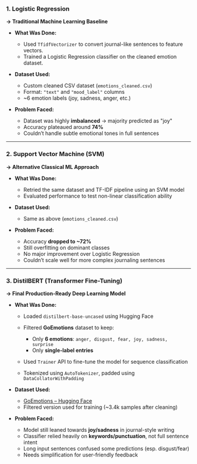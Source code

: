 ### **1. Logistic Regression**

**→ Traditional Machine Learning Baseline**

* **What Was Done:**

  * Used `TfidfVectorizer` to convert journal-like sentences to feature vectors.
  * Trained a Logistic Regression classifier on the cleaned emotion dataset.

* **Dataset Used:**

  * Custom cleaned CSV dataset (`emotions_cleaned.csv`)
  * Format: `"text"` and `"mood_label"` columns
  * \~6 emotion labels (joy, sadness, anger, etc.)

* **Problem Faced:**

  * Dataset was highly **imbalanced** → majority predicted as "joy"
  * Accuracy plateaued around **74%**
  * Couldn’t handle subtle emotional tones in full sentences

---

### **2. Support Vector Machine (SVM)**

**→ Alternative Classical ML Approach**

* **What Was Done:**

  * Retried the same dataset and TF-IDF pipeline using an SVM model
  * Evaluated performance to test non-linear classification ability

* **Dataset Used:**

  * Same as above (`emotions_cleaned.csv`)

* **Problem Faced:**

  * Accuracy **dropped to \~72%**
  * Still overfitting on dominant classes
  * No major improvement over Logistic Regression
  * Couldn’t scale well for more complex journaling sentences

---

### **3. DistilBERT (Transformer Fine-Tuning)**

**→ Final Production-Ready Deep Learning Model**

* **What Was Done:**

  * Loaded `distilbert-base-uncased` using Hugging Face
  * Filtered **GoEmotions** dataset to keep:

    * Only **6 emotions**: `anger, disgust, fear, joy, sadness, surprise`
    * Only **single-label entries**
  * Used `Trainer` API to fine-tune the model for sequence classification
  * Tokenized using `AutoTokenizer`, padded using `DataCollatorWithPadding`

* **Dataset Used:**

  * [GoEmotions – Hugging Face](https://huggingface.co/datasets/go_emotions)
  * Filtered version used for training (\~3.4k samples after cleaning)

* **Problem Faced:**

  * Model still leaned towards **joy/sadness** in journal-style writing
  * Classifier relied heavily on **keywords/punctuation**, not full sentence intent
  * Long input sentences confused some predictions (esp. disgust/fear)
  * Needs simplification for user-friendly feedback

